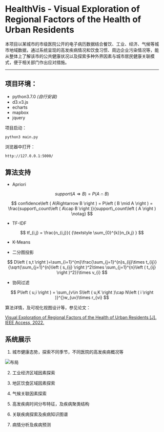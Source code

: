 # HealthVis - Visual Exploration of Regional Factors of the Health of Urban Residents

本项目以某城市的市级医院公开的电子病历数据结合餐饮、工业、经济、气候等城市地域数据，通过系统呈现的高发疾病情况和饮食习惯、周边企业污染情况等，能从整体上了解该市的公共健康状况以及探索多种外界因素与城市居民健康关联模式，便于相关部门作出应对措施。

- - -

## 项目环境：

* python3.7.0 *(自行安装)*
* d3.v3.js 
* echarts
* mapbox
* jquery

项目启动：

```python3
python3 main.py 
```
浏览器中打开：
```sh
http://127.0.0.1:5000/
```


## 算法支持
* Apriori

$$ support\left ( A\Rightarrow B \right )=P\left ( A\cap B \right )  $$

$$ confidence\left ( A\Rightarrow B \right )  = P\left ( B \mid A \right )  = \frac{support\_count\left ( A\cap B \right )}{support\_count\left ( A \right ) \notag} $$

* TF-IDF
 
 $$ tf_{i,j} = \frac{n_{i,j}}{ {\textstyle \sum_{0}^{k}}n_{k,j} }  $$

* K-Means
  
* 二分图投影

$$     D\left ( s,t \right )=\sum_{i=1}^{m}\frac{\sum_{j=1}^{n}s_{ij}\times t_{ij}}{\sqrt{\sum_{j=1}^{n}\left ( s_{ij} \right )^2\times \sum_{j=1}^{n}\left ( t_{ij} \right )^2}}\times v_{i} $$

* 协同过滤

$$ P\left ( u,i \right ) = \sum_{v\in S\left ( u,K \right )\cap N\left ( i \right )}^{}w_{uv}\times r_{vi} $$

算法详情，及可视化视图设计等，参见论文：

[Visual Exploration of Regional Factors of the Health of Urban Residents [J]. IEEE Access, 2022.](https://ieeexplore.ieee.org/document/9721899)


## 系统展示

1. 城市健康态势，探索不同季节，不同医院的高发疾病概况等

![布局](https://raw.githubusercontent.com/ustbhuangyi/better-scroll/master/packages/vuepress-docs/docs/.vuepress/public/assets/images/schematic.png)

2. 工业经济区域因素探索


3. 地区饮食区域因素探索


4. 气候关联因素探索


5. 高发疾病时间分布特征，及疾病聚类结构


6. 关联疾病探索及疾病知识图谱


7. 病情分析及疾病预测


